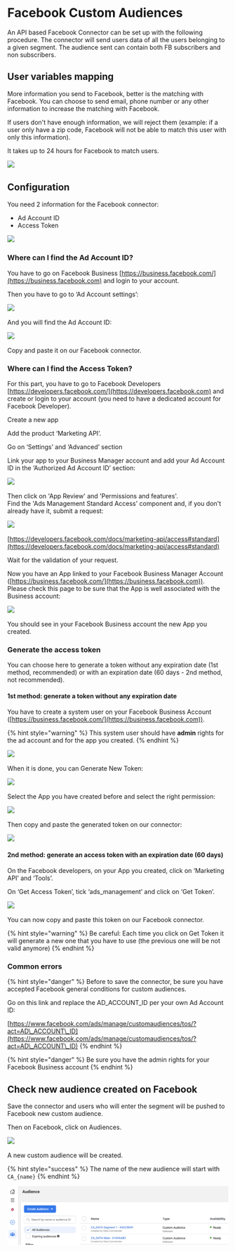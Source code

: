 # Facebook Custom Audiences

​An API based Facebook Connector can be set up with the following procedure. The connector will send users data of all the users belonging to a given segment. The audience sent can contain both FB subscribers and non subscribers.

## User variables mapping <a href="#user-variables-mapping" id="user-variables-mapping"></a>

More information you send to Facebook, better is the matching with Facebook. You can choose to send email, phone number or any other information to increase the matching with Facebook.

If users don't have enough information, we will reject them (example: if a user only have a zip code, Facebook will not be able to match this user with only this information).

It takes up to 24 hours for Facebook to match users.

![](https://2406699966-files.gitbook.io/\~/files/v0/b/gitbook-x-prod.appspot.com/o/spaces%2F-LlBEwG5kQoxsckaoAZh%2Fuploads%2FqwrdEXcNtoOMhL6VqwrH%2FCapture%20d%E2%80%99e%CC%81cran%202021-11-26%20a%CC%80%2010.24.27.png?alt=media\&token=230fc01b-01e6-41a9-98b5-b54ba382c7d9)

## Configuration <a href="#configuration" id="configuration"></a>

You need 2 information for the Facebook connector:

* Ad Account ID
* Access Token

![](https://2406699966-files.gitbook.io/\~/files/v0/b/gitbook-legacy-files/o/assets%2F-LlBEwG5kQoxsckaoAZh%2F-M9XdQPuLipbdPkbWJl1%2F-M9Xevu2HiU92gk5JR4Q%2FCapture%20d%E2%80%99e%CC%81cran%202020-06-10%20a%CC%80%2011.03.04.png?alt=media\&token=9451b79e-5941-4e23-811d-06efa598c909)

### Where can I find the Ad Account ID? <a href="#where-can-i-find-the-ad-account-id" id="where-can-i-find-the-ad-account-id"></a>

You have to go on Facebook Business [https://business.facebook.com/](https://business.facebook.com) and login to your account.

Then you have to go to ‘Ad Account settings’:

![](https://2406699966-files.gitbook.io/\~/files/v0/b/gitbook-legacy-files/o/assets%2F-LlBEwG5kQoxsckaoAZh%2F-M9XdQPuLipbdPkbWJl1%2F-M9Xh49TcBPbE8UTl3ud%2FCapture%20d%E2%80%99e%CC%81cran%202020-06-10%20a%CC%80%2010.50.21.png?alt=media\&token=bc4004eb-961a-479c-9fc2-75b741727e89)

And you will find the Ad Account ID:

![](https://2406699966-files.gitbook.io/\~/files/v0/b/gitbook-legacy-files/o/assets%2F-LlBEwG5kQoxsckaoAZh%2F-M9XdQPuLipbdPkbWJl1%2F-M9XgyL7RIyFnGMU6jKh%2FCapture%20d%E2%80%99e%CC%81cran%202020-06-10%20a%CC%80%2011.33.39.png?alt=media\&token=293d02df-f048-4c53-ba0c-7cf9fd3c9e38)

Copy and paste it on our Facebook connector.

### Where can I find the Access Token? <a href="#where-can-i-find-the-access-token" id="where-can-i-find-the-access-token"></a>

For this part, you have to go to Facebook Developers [https://developers.facebook.com/](https://developers.facebook.com) and create or login to your account (you need to have a dedicated account for Facebook Developer).&#x20;

Create a new app

Add the product ‘Marketing API’.

Go on ‘Settings’ and ‘Advanced’ section

Link your app to your Business Manager account and add your Ad Account ID in the ‘Authorized Ad Account ID’ section:

![](https://2406699966-files.gitbook.io/\~/files/v0/b/gitbook-legacy-files/o/assets%2F-LlBEwG5kQoxsckaoAZh%2F-M9XdQPuLipbdPkbWJl1%2F-M9XhMTu3uhk2ndkeJnU%2FCapture%20d%E2%80%99e%CC%81cran%202020-06-10%20a%CC%80%2011.01.44.png?alt=media\&token=7e344337-0c2d-4c9a-9c3e-d1b784dd06fd)

Then click on 'App Review' and 'Permissions and features'. \
Find the 'Ads Management Standard Access' component and, if you don't already have it, submit a request:

![](https://2406699966-files.gitbook.io/\~/files/v0/b/gitbook-legacy-files/o/assets%2F-LlBEwG5kQoxsckaoAZh%2F-MK9F2M3b2lh7DHy53vX%2F-MK9FVSXBTOqmwHk1TKN%2FMarketing%20API%20Standard%20access%20request.png?alt=media\&token=37d9e495-2a94-4963-aa8d-fa82e8f86552)

&#x20;[https://developers.facebook.com/docs/marketing-api/access#standard](https://developers.facebook.com/docs/marketing-api/access#standard)​

Wait for the validation of your request.&#x20;

Now you have an App linked to your Facebook Business Manager Account ([https://business.facebook.com/](https://business.facebook.com)). \
Please check this page to be sure that the App is well associated with the Business account:

![](https://2406699966-files.gitbook.io/\~/files/v0/b/gitbook-legacy-files/o/assets%2F-LlBEwG5kQoxsckaoAZh%2F-Ma2qyxWuqeIvtNXLCIg%2F-Ma2rkqvFA5px8jSno8e%2FCapture%20d%E2%80%99e%CC%81cran%202021-05-19%20a%CC%80%2010.55.23.png?alt=media\&token=883787b9-6f0c-4449-8965-2f55826a47dd)

You should see in your Facebook Business account the new App you created.

### Generate the access token <a href="#generate-the-access-token" id="generate-the-access-token"></a>

You can choose here to generate a token without any expiration date (1st method, recommended) or with an expiration date (60 days - 2nd method, not recommended).

#### 1st method: generate a token without any expiration date <a href="#1st-method-generate-a-token-without-any-expiration-date" id="1st-method-generate-a-token-without-any-expiration-date"></a>

You have to create a system user on your Facebook Business Account ([https://business.facebook.com/](https://business.facebook.com)).

{% hint style="warning" %}
This system user should have **admin** rights for the ad account and for the app you created.
{% endhint %}



![](https://2406699966-files.gitbook.io/\~/files/v0/b/gitbook-legacy-files/o/assets%2F-LlBEwG5kQoxsckaoAZh%2F-Ma2tlwZHdZbXEDou9iQ%2F-Ma2v-Sz535B9cqmdcgk%2FCapture%20d%E2%80%99e%CC%81cran%202021-05-19%20a%CC%80%2010.55.58.png?alt=media\&token=b6135a3d-95ef-4000-93e4-c587d62b6570)

When it is done, you can Generate New Token:

![](https://2406699966-files.gitbook.io/\~/files/v0/b/gitbook-legacy-files/o/assets%2F-LlBEwG5kQoxsckaoAZh%2F-Ma2tlwZHdZbXEDou9iQ%2F-Ma2vCHFA52RMRQH8Ano%2FCapture%20d%E2%80%99e%CC%81cran%202021-05-19%20a%CC%80%2010.57.44.png?alt=media\&token=de993c18-13d9-4304-afb7-d598ad997bde)

Select the App you have created before and select the right permission:

![](https://2406699966-files.gitbook.io/\~/files/v0/b/gitbook-legacy-files/o/assets%2F-LlBEwG5kQoxsckaoAZh%2F-Ma2tlwZHdZbXEDou9iQ%2F-Ma2vRM4u-gQ-95hsM7I%2FCapture%20d%E2%80%99e%CC%81cran%202021-05-19%20a%CC%80%2010.58.58.png?alt=media\&token=163075c5-44b2-4b3b-b58c-c0c9fa03f8be)

Then copy and paste the generated token on our connector:

![](https://2406699966-files.gitbook.io/\~/files/v0/b/gitbook-legacy-files/o/assets%2F-LlBEwG5kQoxsckaoAZh%2F-Ma2tlwZHdZbXEDou9iQ%2F-Ma2vkpUr\_fPie9UzRtg%2Fimage.png?alt=media\&token=4f7b11b3-4983-4d73-b600-a5247596e34e)

#### 2nd method: generate an access token with an expiration date (60 days) <a href="#2nd-method-generate-an-access-token-with-an-expiration-date-60-days" id="2nd-method-generate-an-access-token-with-an-expiration-date-60-days"></a>

On the Facebook developers, on your App you created, click on ‘Marketing API’ and ‘Tools’.

On ‘Get Access Token’, tick ‘ads\_management’ and click on ‘Get Token’.

![](https://2406699966-files.gitbook.io/\~/files/v0/b/gitbook-legacy-files/o/assets%2F-LlBEwG5kQoxsckaoAZh%2F-M9XdQPuLipbdPkbWJl1%2F-M9XhW8e0jVMiNtoP9SI%2FCapture%20d%E2%80%99e%CC%81cran%202020-06-10%20a%CC%80%2011.02.09.png?alt=media\&token=7429ca3d-d0c2-4dc1-8af4-b39373aa1814)

You can now copy and paste this token on our Facebook connector.

{% hint style="warning" %}
Be careful: Each time you click on Get Token it will generate a new one that you have to use (the previous one will be not valid anymore)
{% endhint %}

### Common errors <a href="#common-errors" id="common-errors"></a>

{% hint style="danger" %}
Before to save the connector, be sure you have accepted Facebook general conditions for custom audiences.

Go on this link and replace the AD\_ACCOUNT\_ID per your own Ad Account ID:

[https://www.facebook.com/ads/manage/customaudiences/tos/?act=AD\_ACCOUNT\_ID](https://www.facebook.com/ads/manage/customaudiences/tos/?act=AD\_ACCOUNT\_ID)
{% endhint %}

{% hint style="danger" %}
Be sure you have the admin rights for your Facebook Business account
{% endhint %}

## Check new audience created on Facebook <a href="#check-new-audience-created-on-facebook" id="check-new-audience-created-on-facebook"></a>

Save the connector and users who will enter the segment will be pushed to Facebook new custom audience.

Then on Facebook, click on Audiences.

![](https://2406699966-files.gitbook.io/\~/files/v0/b/gitbook-x-prod.appspot.com/o/spaces%2F-LlBEwG5kQoxsckaoAZh%2Fuploads%2FCcMCljiGyyAk13A92c4N%2FCapture%20d%E2%80%99e%CC%81cran%202021-11-25%20a%CC%80%2018.09.45.png?alt=media\&token=b50ce462-0213-4069-a0da-f27e8455a84c)

A new custom audience will be created.

{% hint style="success" %}
The name of the new audience will start with `CA_{name}`
{% endhint %}

![](<../../../../.gitbook/assets/image (4) (1) (1).png>)
